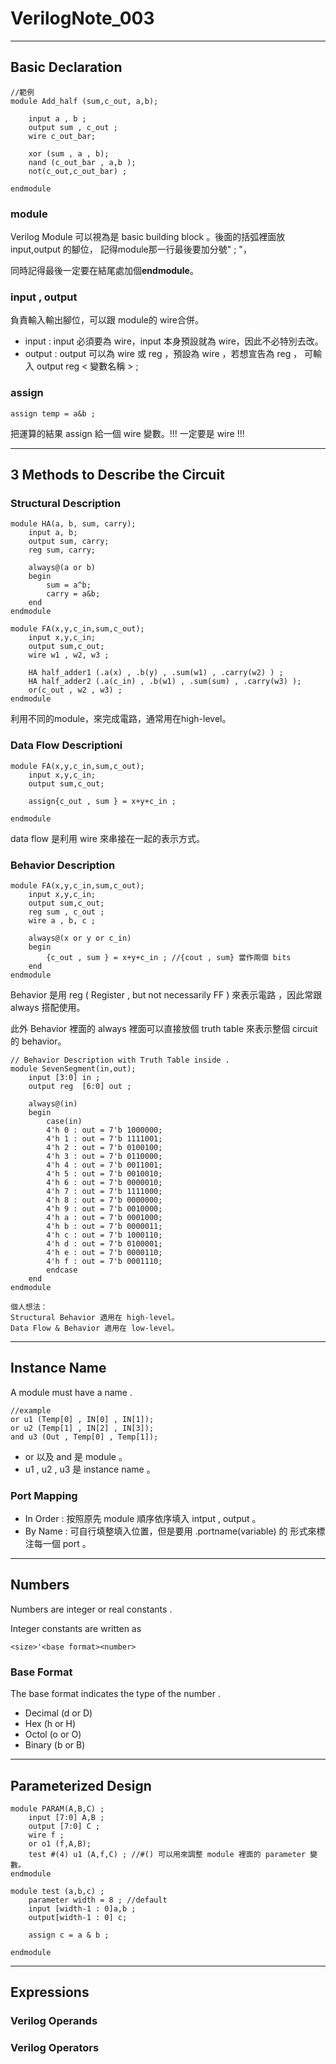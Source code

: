 # VerilogNote_003
---
## Basic Declaration
```
//範例
module Add_half (sum,c_out, a,b);

    input a , b ;
    output sum , c_out ;
    wire c_out_bar;

    xor (sum , a , b);
    nand (c_out_bar , a,b );
    not(c_out,c_out_bar) ;

endmodule
```
### module
Verilog Module 可以視為是 basic building block 。後面的括弧裡面放 input,output 的腳位，
記得module那一行最後要加分號" ; "，

同時記得最後一定要在結尾處加個**endmodule**。

### input , output
負責輸入輸出腳位，可以跟 module的 wire合併。
+ input : input 必須要為 wire，input 本身預設就為 wire，因此不必特別去改。
+ output : output 可以為 wire 或 reg ，預設為 wire ，若想宣告為 reg ，
可輸入 output reg < 變數名稱 > ;

### assign 
```
assign temp = a&b ;
```
把運算的結果 assign 給一個 wire 變數。!!! 一定要是 wire !!!

---


## 3 Methods to Describe the Circuit 

### Structural Description
```
module HA(a, b, sum, carry);
    input a, b;
    output sum, carry;
    reg sum, carry;

    always@(a or b)
    begin
        sum = a^b;
        carry = a&b;
    end
endmodule

module FA(x,y,c_in,sum,c_out);
    input x,y,c_in;
    output sum,c_out;
    wire w1 , w2, w3 ;

    HA half_adder1 (.a(x) , .b(y) , .sum(w1) , .carry(w2) ) ;
    HA half_adder2 (.a(c_in) , .b(w1) , .sum(sum) , .carry(w3) );
    or(c_out , w2 , w3) ;
endmodule
```
利用不同的module，來完成電路，通常用在high-level。

### Data Flow Descriptioni

```
module FA(x,y,c_in,sum,c_out);
    input x,y,c_in;
    output sum,c_out;

    assign{c_out , sum } = x+y+c_in ;

endmodule
```

data flow 是利用 wire 來串接在一起的表示方式。

### Behavior Description 
```
module FA(x,y,c_in,sum,c_out);
    input x,y,c_in;
    output sum,c_out;
    reg sum , c_out ;
    wire a , b, c ;

    always@(x or y or c_in)
    begin
        {c_out , sum } = x+y+c_in ; //{cout , sum} 當作兩個 bits
    end
endmodule
```
Behavior 是用 reg ( Register , but not necessarily FF ) 來表示電路
，因此常跟 always 搭配使用。

此外 Behavior 裡面的 always 裡面可以直接放個 truth table 來表示整個 
circuit 的 behavior。
```
// Behavior Description with Truth Table inside .
module SevenSegment(in,out);
    input [3:0] in ;
    output reg  [6:0] out ;

    always@(in)
    begin
        case(in)
        4'h 0 : out = 7'b 1000000;
        4'h 1 : out = 7'b 1111001;
        4'h 2 : out = 7'b 0100100;     
        4'h 3 : out = 7'b 0110000;     
        4'h 4 : out = 7'b 0011001;     
        4'h 5 : out = 7'b 0010010;      
        4'h 6 : out = 7'b 0000010;     
        4'h 7 : out = 7'b 1111000;     
        4'h 8 : out = 7'b 0000000;      
        4'h 9 : out = 7'b 0010000;
        4'h a : out = 7'b 0001000;
        4'h b : out = 7'b 0000011;
        4'h c : out = 7'b 1000110;
        4'h d : out = 7'b 0100001;
        4'h e : out = 7'b 0000110;
        4'h f : out = 7'b 0001110;
        endcase
    end
endmodule
```
```
個人想法：
Structural Behavior 適用在 high-level。
Data Flow & Behavior 適用在 low-level。
```

---
## Instance Name 
A module must have a name .
```
//example
or u1 (Temp[0] , IN[0] , IN[1]);
or u2 (Temp[1] , IN[2] , IN[3]);
and u3 (Out , Temp[0] , Temp[1]);
```
+ or 以及 and 是 module 。
+ u1 , u2 , u3 是 instance name 。 

### Port Mapping 
+ In Order : 按照原先 module 順序依序填入 intput , output 。
+ By Name : 可自行填整填入位置，但是要用 .portname(variable) 的
形式來標注每一個 port 。

---
## Numbers 
Numbers are integer or real constants . 

Integer constants are written as
```
<size>'<base format><number> 
```  
### Base Format
The base  format indicates the type of the number .
+ Decimal (d or D)
+ Hex (h or H)
+ Octol (o or O)
+ Binary (b or B)

---
## Parameterized Design 
```
module PARAM(A,B,C) ;
    input [7:0] A,B ;
    output [7:0] C ;
    wire f ;
    or o1 (f,A,B);
    test #(4) u1 (A,f,C) ; //#() 可以用來調整 module 裡面的 parameter 變數。
endmodule

module test (a,b,c) ;
    parameter width = 8 ; //default
    input [width-1 : 0]a,b ;
    output[width-1 : 0] c;

    assign c = a & b ;

endmodule
```
---
## Expressions 
### Verilog Operands

### Verilog Operators

